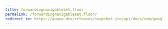```yaml
---
title: forwardingnavigableset.floor
permalink: /forwardingnavigableset.floor/
redirect_to: https://guava.dev/releases/snapshot-jre/api/docs/com/google/common/collect/ForwardingNavigableSet.html#floor-E-
---
```

